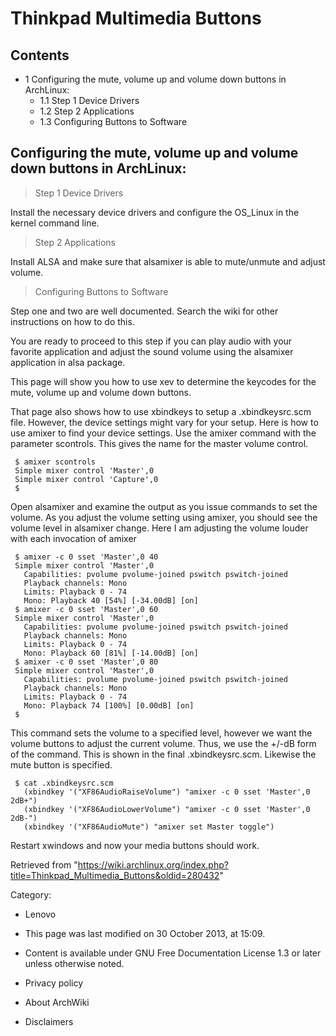 Thinkpad Multimedia Buttons
===========================

Contents
--------

-   1 Configuring the mute, volume up and volume down buttons in
    ArchLinux:
    -   1.1 Step 1 Device Drivers
    -   1.2 Step 2 Applications
    -   1.3 Configuring Buttons to Software

Configuring the mute, volume up and volume down buttons in ArchLinux:
---------------------------------------------------------------------

> Step 1 Device Drivers

Install the necessary device drivers and configure the OS_Linux in the
kernel command line.

> Step 2 Applications

Install ALSA and make sure that alsamixer is able to mute/unmute and
adjust volume.

> Configuring Buttons to Software

Step one and two are well documented. Search the wiki for other
instructions on how to do this.

You are ready to proceed to this step if you can play audio with your
favorite application and adjust the sound volume using the alsamixer
application in alsa package.

This page will show you how to use xev to determine the keycodes for the
mute, volume up and volume down buttons.

That page also shows how to use xbindkeys to setup a .xbindkeysrc.scm
file. However, the device settings might vary for your setup. Here is
how to use amixer to find your device settings. Use the amixer command
with the parameter scontrols. This gives the name for the master volume
control.

     $ amixer scontrols
     Simple mixer control 'Master',0
     Simple mixer control 'Capture',0
     $

Open alsamixer and examine the output as you issue commands to set the
volume. As you adjust the volume setting using amixer, you should see
the volume level in alsamixer change. Here I am adjusting the volume
louder with each invocation of amixer

     $ amixer -c 0 sset 'Master',0 40 
     Simple mixer control 'Master',0
       Capabilities: pvolume pvolume-joined pswitch pswitch-joined
       Playback channels: Mono
       Limits: Playback 0 - 74
       Mono: Playback 40 [54%] [-34.00dB] [on]
     $ amixer -c 0 sset 'Master',0 60
     Simple mixer control 'Master',0
       Capabilities: pvolume pvolume-joined pswitch pswitch-joined
       Playback channels: Mono
       Limits: Playback 0 - 74
       Mono: Playback 60 [81%] [-14.00dB] [on]
     $ amixer -c 0 sset 'Master',0 80
     Simple mixer control 'Master',0
       Capabilities: pvolume pvolume-joined pswitch pswitch-joined
       Playback channels: Mono
       Limits: Playback 0 - 74
       Mono: Playback 74 [100%] [0.00dB] [on]
     $

This command sets the volume to a specified level, however we want the
volume buttons to adjust the current volume. Thus, we use the +/-dB form
of the command. This is shown in the final .xbindkeysrc.scm. Likewise
the mute button is specified.

     $ cat .xbindkeysrc.scm 
       (xbindkey '("XF86AudioRaiseVolume") "amixer -c 0 sset 'Master',0 2dB+")
       (xbindkey '("XF86AudioLowerVolume") "amixer -c 0 sset 'Master',0 2dB-")
       (xbindkey '("XF86AudioMute") "amixer set Master toggle")

Restart xwindows and now your media buttons should work.

Retrieved from
"https://wiki.archlinux.org/index.php?title=Thinkpad_Multimedia_Buttons&oldid=280432"

Category:

-   Lenovo

-   This page was last modified on 30 October 2013, at 15:09.
-   Content is available under GNU Free Documentation License 1.3 or
    later unless otherwise noted.
-   Privacy policy
-   About ArchWiki
-   Disclaimers

